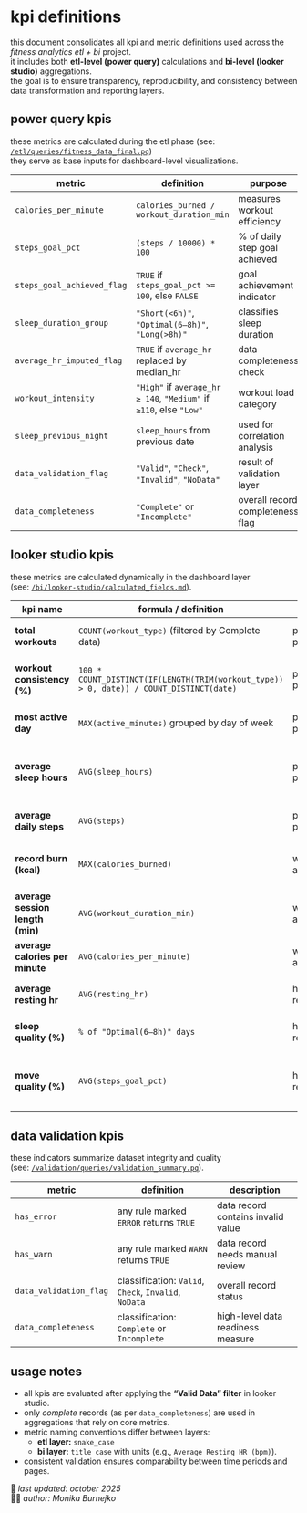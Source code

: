# kpi definitions
this document consolidates all kpi and metric definitions used across the *fitness analytics etl + bi* project.  
it includes both **etl-level (power query)** calculations and **bi-level (looker studio)** aggregations.  
the goal is to ensure transparency, reproducibility, and consistency between data transformation and reporting layers.

## power query kpis
these metrics are calculated during the etl phase (see: [`/etl/queries/fitness_data_final.pq`](../etl/queries/fitness_data_final.pq))  
they serve as base inputs for dashboard-level visualizations.

| metric | definition | purpose |
|---------|-------------|----------|
| `calories_per_minute` | `calories_burned / workout_duration_min` | measures workout efficiency |
| `steps_goal_pct` | `(steps / 10000) * 100` | % of daily step goal achieved |
| `steps_goal_achieved_flag` | `TRUE` if `steps_goal_pct >= 100`, else `FALSE` | goal achievement indicator |
| `sleep_duration_group` | `"Short(<6h)"`, `"Optimal(6–8h)"`, `"Long(>8h)"` | classifies sleep duration |
| `average_hr_imputed_flag` | `TRUE` if `average_hr` replaced by median_hr | data completeness check |
| `workout_intensity` | `"High"` if `average_hr ≥ 140`, `"Medium"` if `≥110`, else `"Low"` | workout load category |
| `sleep_previous_night` | `sleep_hours` from previous date | used for correlation analysis |
| `data_validation_flag` | `"Valid"`, `"Check"`, `"Invalid"`, `"NoData"` | result of validation layer |
| `data_completeness` | `"Complete"` or `"Incomplete"` | overall record completeness flag |

## looker studio kpis
these metrics are calculated dynamically in the dashboard layer  
(see: [`/bi/looker-studio/calculated_fields.md`](../bi/looker-studio/calculated_fields.md)).

| kpi name | formula / definition | page | description |
|-----------|----------------------|--------|--------------|
| **total workouts** | `COUNT(workout_type)` (filtered by Complete data) | performance panel | total number of recorded workouts |
| **workout consistency (%)** | `100 * COUNT_DISTINCT(IF(LENGTH(TRIM(workout_type)) > 0, date)) / COUNT_DISTINCT(date)` | performance panel | % of active days containing workouts |
| **most active day** | `MAX(active_minutes)` grouped by day of week | performance panel | weekday with highest activity level |
| **average sleep hours** | `AVG(sleep_hours)` | performance panel | mean sleep duration over selected period |
| **average daily steps** | `AVG(steps)` | performance panel | average step count per day |
| **record burn (kcal)** | `MAX(calories_burned)` | workout analytics | highest calorie burn in a single session |
| **average session length (min)** | `AVG(workout_duration_min)` | workout analytics | average workout time per session |
| **average calories per minute** | `AVG(calories_per_minute)` | workout analytics | average efficiency rate |
| **average resting hr** | `AVG(resting_hr)` | health & recovery | baseline heart rate level |
| **sleep quality (%)** | `% of "Optimal(6–8h)" days` | health & recovery | sleep consistency measure |
| **move quality (%)** | `AVG(steps_goal_pct)` | health & recovery | average goal achievement across period |

## data validation kpis
these indicators summarize dataset integrity and quality  
(see: [`/validation/queries/validation_summary.pq`](../validation/queries/validation_summary.pq)).

| metric | definition | description |
|---------|-------------|--------------|
| `has_error` | any rule marked `ERROR` returns `TRUE` | data record contains invalid value |
| `has_warn` | any rule marked `WARN` returns `TRUE` | data record needs manual review |
| `data_validation_flag` | classification: `Valid`, `Check`, `Invalid`, `NoData` | overall record status |
| `data_completeness` | classification: `Complete` or `Incomplete` | high-level data readiness measure |

## usage notes
- all kpis are evaluated after applying the **“Valid Data” filter** in looker studio.  
- only *complete* records (as per `data_completeness`) are used in aggregations that rely on core metrics.  
- metric naming conventions differ between layers:  
  - **etl layer:** `snake_case`  
  - **bi layer:** `title case` with units (e.g., `Average Resting HR (bpm)`).  
- consistent validation ensures comparability between time periods and pages.

📅 *last updated: october 2025*  
👩‍💻 *author: Monika Burnejko*
